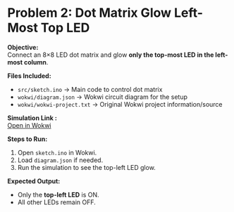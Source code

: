 # Problem 2: Dot Matrix Glow Left-Most Top LED

**Objective:**  
Connect an 8×8 LED dot matrix and glow **only the top-most LED in the left-most column**.

**Files Included:**  
- `src/sketch.ino` → Main code to control dot matrix  
- `wokwi/diagram.json` → Wokwi circuit diagram for the setup  
- `wokwi/wokwi-project.txt` → Original Wokwi project information/source

**Simulation Link :**  
[Open in Wokwi](https://wokwi.com/projects/444965720567316481)

**Steps to Run:**  
1. Open `sketch.ino` in Wokwi.  
2. Load `diagram.json` if needed.  
3. Run the simulation to see the top-left LED glow.

**Expected Output:**  
- Only the **top-left LED** is ON.  
- All other LEDs remain OFF.
